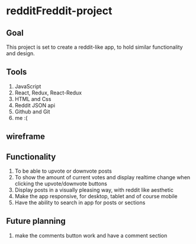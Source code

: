 # redditFreddit-project

## Goal
This project is set to create a reddit-like app, to hold similar functionality and design.

## Tools
1. JavaScript
2. React, Redux, React-Redux
3. HTML and Css
4. Reddit JSON api
5. Github and Git
6. me :(

## wireframe


## Functionality
1. To be able to upvote or downvote posts
2. To show the amount of current votes and display realtime change when clicking the upvote/downvote buttons
3. Display posts in a visually pleasing way, with reddit like aesthetic
4. Make the app responsive, for desktop, tablet and of course mobile
5. Have the ability to search in app for posts or sections

## Future planning
1. make the comments button work and have a comment section
